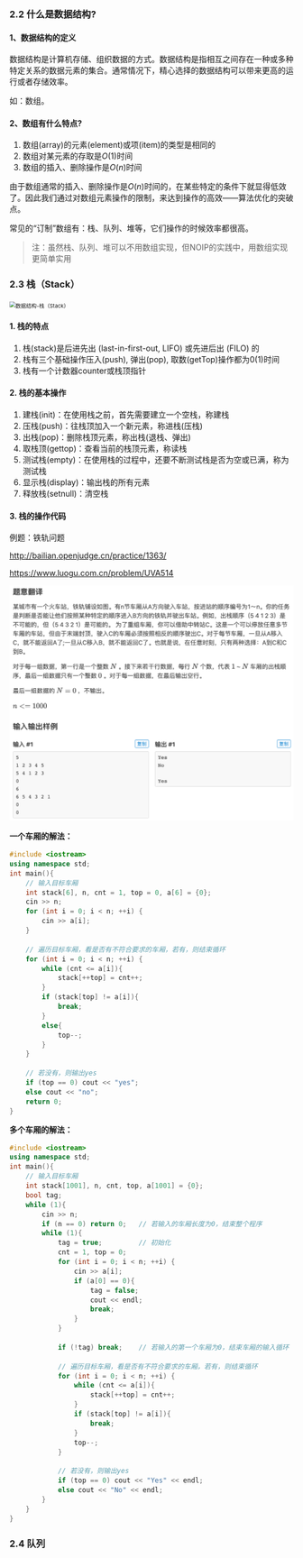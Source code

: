 ### 2.2 什么是数据结构?

#### 1、数据结构的定义

数据结构是计算机存储、组织数据的方式。数据结构是指相互之间存在一种或多种特定关系的数据元素的集合。通常情况下，精心选择的数据结构可以带来更高的运行或者存储效率。

如：数组。



#### 2、数组有什么特点?

1. 数组(array)的元素(element)或项(item)的类型是相同的
2. 数组对某元素的存取是$O(1)$时间
3. 数组的插入、删除操作是$O(n)$时间

由于数组通常的插入、删除操作是$O(n)$时间的，在某些特定的条件下就显得低效了。因此我们通过对数组元素操作的限制，来达到操作的高效——算法优化的突破点。

常见的“订制”数组有：栈、队列、堆等，它们操作的时候效率都很高。

> 注：虽然栈、队列、堆可以不用数组实现，但NOIP的实践中，用数组实现更简单实用



### 2.3 栈（Stack）

<img src="https://pic2.zhimg.com/v2-8d25029b02920207f3c3004e9b3386db_1440w.jpg?source=172ae18b" alt="数据结构-栈（Stack）" style="zoom:67%;" />

#### 1. 栈的特点

1. 栈(stack)是后进先出 (last-in-first-out, LIFO) 或先进后出 (FILO) 的
2. 栈有三个基础操作压入(push), 弹出(pop), 取数(getTop)操作都为0(1)时间
3. 栈有一个计数器counter或栈顶指针



#### 2. 栈的基本操作

1. 建栈(init)：在使用栈之前，首先需要建立一个空栈，称建栈
2. 压栈(push)：往栈顶加入一个新元素，称进栈(压栈)
3. 出栈(pop)：删除栈顶元素，称出栈(退栈、弹出)
4. 取栈顶(gettop)：查看当前的栈顶元素，称读栈
5. 测试栈(empty)：在使用栈的过程中，还要不断测试栈是否为空或已满，称为测试栈
6. 显示栈(display)：输出栈的所有元素
7. 释放栈(setnull)：清空栈



#### 3. 栈的操作代码

例题：铁轨问题

http://bailian.openjudge.cn/practice/1363/

https://www.luogu.com.cn/problem/UVA514

![202209161548695.png](https://github.com/sea-wyrm/study-notes/blob/054e11180d397e2337ec60451ee3c98f4ec39a89/picture/202209161548695.png)

**一个车厢的解法：**

```C++
#include <iostream>
using namespace std;
int main(){
    // 输入目标车厢
    int stack[6], n, cnt = 1, top = 0, a[6] = {0};
    cin >> n;
    for (int i = 0; i < n; ++i) {
        cin >> a[i];
    }

    // 遍历目标车厢，看是否有不符合要求的车厢，若有，则结束循环
    for (int i = 0; i < n; ++i) {
        while (cnt <= a[i]){
            stack[++top] = cnt++;
        }
        if (stack[top] != a[i]){
            break;
        }
        else{
            top--;
        }
    }

    // 若没有，则输出yes
    if (top == 0) cout << "yes";
    else cout << "no";
    return 0;
}
```

**多个车厢的解法：**

```C++
#include <iostream>
using namespace std;
int main(){
    // 输入目标车厢
    int stack[1001], n, cnt, top, a[1001] = {0};
    bool tag;
    while (1){
        cin >> n;
        if (n == 0) return 0;   // 若输入的车厢长度为0，结束整个程序
        while (1){
            tag = true;         // 初始化
            cnt = 1, top = 0;
            for (int i = 0; i < n; ++i) {
                cin >> a[i];
                if (a[0] == 0){
                    tag = false;
                    cout << endl;
                    break;
                }
            }

            if (!tag) break;    // 若输入的第一个车厢为0，结束车厢的输入循环

            // 遍历目标车厢，看是否有不符合要求的车厢，若有，则结束循环
            for (int i = 0; i < n; ++i) {
                while (cnt <= a[i]){
                    stack[++top] = cnt++;
                }
                if (stack[top] != a[i]){
                    break;
                }
                top--;
            }

            // 若没有，则输出yes
            if (top == 0) cout << "Yes" << endl;
            else cout << "No" << endl;
        }
    }
}
```



### 2.4 队列

